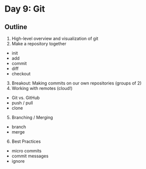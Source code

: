 # Day 9: Git

## Outline

1. High-level overview and visualization of git
2. Make a repository together
  * init
  * add
  * commit
  * diff
  * checkout   
3. Breakout: Making commits on our own repositories (groups of 2)
4. Working with remotes (cloud!)
  * Git vs. GitHub
  * push / pull
  * clone
5. Branching / Merging
  * branch
  * merge
6. Best Practices
  * micro commits
  * commit messages
  * ignore